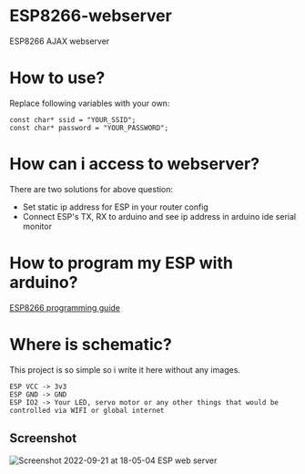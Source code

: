 # ESP8266-webserver
ESP8266 AJAX webserver

# How to use?
Replace following variables with your own:
```
const char* ssid = "YOUR_SSID";
const char* password = "YOUR_PASSWORD";
```

# How can i access to webserver?
There are two solutions for above question:
- Set static ip address for ESP in your router config
- Connect ESP's TX, RX to arduino and see ip address in arduino ide serial monitor

# How to program my ESP with arduino?
[ESP8266 programming guide](https://github.com/mohamadkhalaj/esp8266-programming-guide/blob/main/README.md)

# Where is schematic?
This project is so simple so i write it here without any images.
```
ESP VCC -> 3v3
ESP GND -> GND
ESP IO2 -> Your LED, servo motor or any other things that would be controlled via WIFI or global internet
```

## Screenshot
![Screenshot 2022-09-21 at 18-05-04 ESP web server](https://user-images.githubusercontent.com/62938359/191518216-8723569e-b27e-40c4-bb7f-744f081eec82.png)
